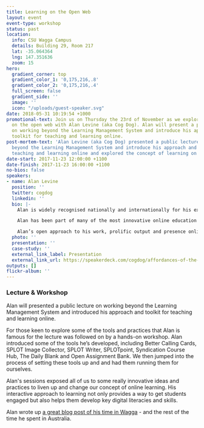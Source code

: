 ```yaml
---
title: Learning on the Open Web
layout: event
event-type: workshop
status: past
location:
  info: CSU Wagga Campus
  details: Building 29, Room 217
  lat: -35.064364
  lng: 147.351636
  zoom: 15
hero:
  gradient_corner: top
  gradient_color_1: '0,175,216,.8'
  gradient_color_2: '0,175,216,.4'
  full_screen: false
  gradient_side: ''
  image: ''
  icon: "/uploads/guest-speaker.svg"
date: 2018-05-31 10:19:54 +1000
promotional-text: Join us on Thursday the 23rd of November as we explore learning
  on the open web with Alan Levine (aka Cog Dog). Alan will present a public lecture
  on working beyond the Learning Management System and introduce his approach and
  toolkit for teaching and learning online.
post-mortem-text: 'Alan Levine (aka Cog Dog) presented a public lecture on working
  beyond the Learning Management System and introduce his approach and toolkit for
  teaching and learning online and explored the concept of learning on the open web. '
date-start: 2017-11-23 12:00:00 +1100
date-finish: 2017-11-23 16:00:00 +1100
no-bios: false
speakers:
- name: Alan Levine
  position: ''
  twitter: cogdog
  linkedin: ''
  bio: |-
    Alan is widely recognised nationally and internationally for his expertise in the application of new technologies to educational environments that challenge practices, possibilities and expectations of teachers and learners alike. A pioneer on the web in the 1990s and an early proponent of blogs and RSS, Alan has shared his ideas and discoveries at [CogDogBlo](http://cogdogblog.com/)g since 2003.

    Alan has been part of many of the most innovative online education projects, not only teaching into them, but developing the tools and technologies that underpin them. From the [DS106 Assignment Bank](http://assignments.ds106.us/), [Flickr CC Attribution Helper](http://cogdogblog.com/flickr-cc-helper/), [Connected Courses](http://connectedcourses.net/) and [SPLOT](http://splot.ca/)s. Alan has developed some of the tools that have changed the way many people can, and do, learn online.

    Alan’s open approach to his work, prolific output and presence online has meant that he has a huge following of colleagues (and fans) that deeply respect his work, process and contribution to the web.
  photo: ''
  presentation: ''
  case-study: ''
  external_link_label: Presentation
  external_link_url: https://speakerdeck.com/cogdog/affordances-of-the-open-web-1
outputs: []
flickr-album: ''
---
```

### Lecture & Workshop

Alan will presented a public lecture on working beyond the Learning Management System and introduced his approach and toolkit for teaching and learning online. 

For those keen to explore some of the tools and practices that Alan is famous for the lecture was followed on by a hands-on workshop. Alan introduced some of the tools he’s developed, including Better Calling Cards, SPLOT Image Collector, SPLOT Writer, SPLOTpoint, Syndication Course Hub, The Daily Blank and Open Assignment Bank. We then jumped into the process of setting these tools up and and had them running them for ourselves. 

Alan's sessions exposed all of us to some really innovative ideas and practices to liven up and change our concept of online learning. His interactive approach to learning not only provides a way to get students engaged but also helps them develop key digital literacies and skills. 

Alan wrote up [a great blog post of his time in Wagga](https://cogdogroo.wordpress.com/2017/12/26/wagga-days/) - and the rest of the time he spent in Australia. 